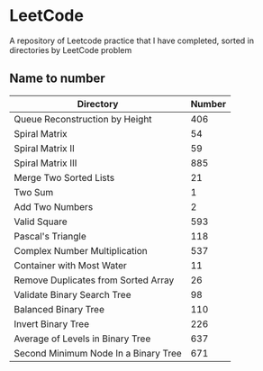 # LeetCode

A repository of Leetcode practice that I have completed, sorted in directories by LeetCode problem  

## Name to number

| Directory | Number |
|---|---|
|Queue Reconstruction by Height|406|
|Spiral Matrix|54|
|Spiral Matrix II|59|
|Spiral Matrix III|885|
|Merge Two Sorted Lists|21|
|Two Sum|1|
|Add Two Numbers|2|
|Valid Square|593|
|Pascal's Triangle|118|
|Complex Number Multiplication|537|
|Container with Most Water|11|
|Remove Duplicates from Sorted Array|26|
|Validate Binary Search Tree|98|
|Balanced Binary Tree|110|
|Invert Binary Tree|226|
|Average of Levels in Binary Tree|637|
|Second Minimum Node In a Binary Tree|671|
